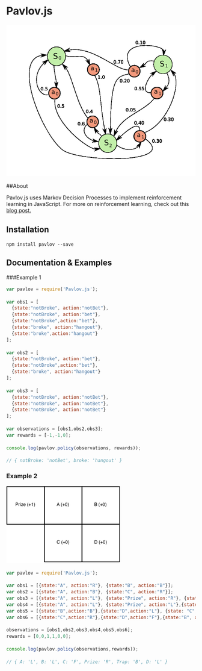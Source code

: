 # Pavlov.js

<img src="./MDP.png">

##About

Pavlov.js uses Markov Decision Processes to implement reinforcement learning in JavaScript. For more on reinforcement learning, check out this <a href="http://nepste.in/jekyll/update/2015/02/22/MDP.html">blog post.</a>

## Installation

`npm install pavlov --save`


## Documentation & Examples

###Example 1

```javascript
var pavlov = require('Pavlov.js');

var obs1 = [
  {state:"notBroke", action:"notBet"},
  {state:"notBroke", action:"bet"},
  {state:"notBroke",action:"bet"},
  {state:"broke", action:"hangout"},
  {state:"broke",action:"hangout"}
];

var obs2 = [
  {state:"notBroke", action:"bet"},
  {state:"notBroke",action:"bet"},
  {state:"broke", action:"hangout"}
];

var obs3 = [
  {state:"notBroke", action:"notBet"},
  {state:"notBroke", action:"notBet"},
  {state:"notBroke", action:"notBet"}
];

var observations = [obs1,obs2,obs3];
var rewards = [-1,-1,0];

console.log(pavlov.policy(observations, rewards));

// { notBroke: 'notBet', broke: 'hangout' }

```


### Example 2

<img src="./example.png">

```javascript
var pavlov = require('Pavlov.js');

var obs1 = [{state:"A", action:"R"}, {state:"B", action:"B"}];
var obs2 = [{state:"A", action:"B"}, {state:"C", action:"R"}];
var obs3 = [{state:"A", action:"L"}, {state:"Prize", action:"R"}, {state:"Trap", action:"F"}];
var obs4 = [{state:"A", action:"L"}, {state:"Prize", action:"L"},{state:"Trap", action:"B"}];
var obs5 = [{state:"B",action:"B"},{state:"D",action:"L"}, {state: "C",action:"F"}, {state:"A",action:"R"}];
var obs6 = [{state:"C",action:"R"},{state:"D",action:"F"},{state:"B", action:"L"}, {state:"A", action:"L"}];

observations = [obs1,obs2,obs3,obs4,obs5,obs6];
rewards = [0,0,1,1,0,0];

console.log(pavlov.policy(observations,rewards));

// { A: 'L', B: 'L', C: 'F', Prize: 'R', Trap: 'B', D: 'L' }

```
